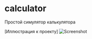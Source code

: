 # calculator
Простой симулятор калькулятора

[Иллюстрация к проекту] <img scr="https://github.com/pavlukha/calculator/blob/master/calcProjectScrShot.jpg" alt="Screenshot">
